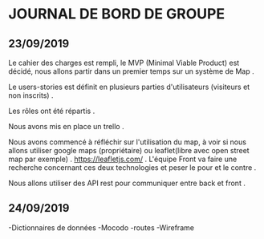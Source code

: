 # JOURNAL DE BORD DE GROUPE

## 23/09/2019

Le cahier des charges est rempli, le MVP (Minimal Viable Product) est décidé, nous allons partir dans un premier temps sur un système de Map . 

Le users-stories est définit en plusieurs parties d'utilisateurs (visiteurs et non inscrits) .

Les rôles ont été répartis . 

Nous avons mis en place un trello . 

Nous avons commencé à réfléchir sur l'utilisation du map, à voir si nous allons utiliser google maps (propriétaire) ou leaflet(libre avec open street map par exemple) . 
https://leafletjs.com/ . L'équipe Front va faire une recherche concernant ces deux technologies et peser le pour et le contre . 

Nous allons utiliser des API rest pour communiquer entre back et front . 


## 24/09/2019




-Dictionnaires de données
-Mocodo
-routes 
-Wireframe

